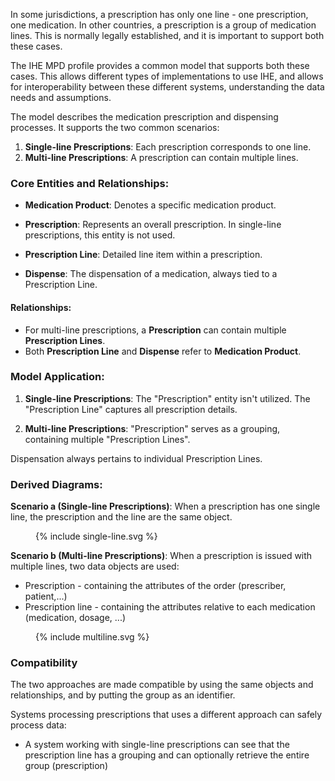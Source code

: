
In some jurisdictions, a prescription has only one line - one prescription, one medication. In other countries, a prescription is a group of medication lines. This is normally legally established, and it is important to support both these cases.

The IHE MPD profile provides a common model that supports both these cases. This allows different types of implementations to use IHE, and allows for interoperability between these different systems, understanding the data needs and assumptions.

The model describes the medication prescription and dispensing processes. It supports the two common scenarios:

1. **Single-line Prescriptions**: Each prescription corresponds to one line.
2. **Multi-line Prescriptions**: A prescription can contain multiple lines.

### Core Entities and Relationships:

- **Medication Product**: Denotes a specific medication product.
  
- **Prescription**: Represents an overall prescription. In single-line prescriptions, this entity is not used.

- **Prescription Line**: Detailed line item within a prescription.

- **Dispense**: The dispensation of a medication, always tied to a Prescription Line.

#### Relationships:

- For multi-line prescriptions, a **Prescription** can contain multiple **Prescription Lines**.
- Both **Prescription Line** and **Dispense** refer to **Medication Product**.

### Model Application:

1. **Single-line Prescriptions**: The "Prescription" entity isn't utilized. The "Prescription Line" captures all prescription details.

2. **Multi-line Prescriptions**: "Prescription" serves as a grouping, containing multiple "Prescription Lines".

Dispensation always pertains to individual Prescription Lines.

### Derived Diagrams:

**Scenario a (Single-line Prescriptions)**:
When a prescription has one single line, the prescription and the line are the same object.

<figure>
  {% include single-line.svg %}
</figure>


**Scenario b (Multi-line Prescriptions)**:
When a prescription is issued with multiple lines, two data objects are used:
* Prescription - containing the attributes of the order (prescriber, patient,...)
* Prescription line - containing the attributes relative to each medication (medication, dosage, ...)

<figure>
  {% include multiline.svg %}
</figure>



### Compatibility

The two approaches are made compatible by using the same objects and relationships, and by putting the group as an identifier.

Systems processing prescriptions that uses a different approach can safely process data: 
* A system working with single-line prescriptions can see that the prescription line has a grouping and can optionally retrieve the entire group (prescription)
